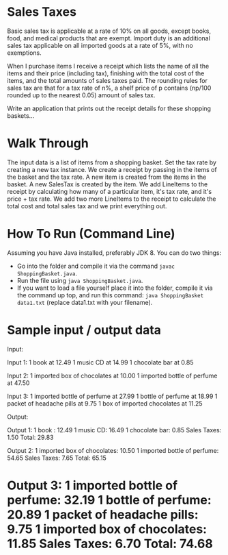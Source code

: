 # Sales Taxes
Basic sales tax is applicable at a rate of 10% on all goods, except books, food, and medical products that are exempt. Import duty is an additional sales tax applicable on all imported goods at a rate of 5%, with no exemptions.
 
When I purchase items I receive a receipt which lists the name of all the items and their price (including tax), finishing with the total cost of the items, and the total amounts of sales taxes paid.  The rounding rules for sales tax are that for a tax rate of n%, a shelf price of p contains (np/100 rounded up to the nearest 0.05) amount of sales tax.
 
Write an application that prints out the receipt details for these shopping baskets...


# Walk Through
The input data is a list of items from a shopping basket. Set the tax rate by creating a new tax instance. We create a receipt by passing in the items of the basket and the tax rate. A new item is created from the items in the basket. A new SalesTax is created by the item. We add LineItems to the receipt by calculating how many of a particular item, it's tax rate, and it's price + tax rate. We add two more LineItems to the receipt to calculate the total cost and total sales tax and we print everything out.

# How To Run (Command Line)
Assuming you have Java installed, preferably JDK 8. You can do two things:
- Go into the folder and compile it via the command `javac ShoppingBasket.java`.
- Run the file using `java ShoppingBasket.java`.
- If you want to load a file yourself place it into the folder, compile it via the command up top,
  and run this command: `java ShoppingBasket data1.txt`  (replace data1.txt with your filename).

# Sample input / output data
Input:
 
Input 1:
1 book at 12.49
1 music CD at 14.99
1 chocolate bar at 0.85
 
Input 2:
1 imported box of chocolates at 10.00
1 imported bottle of perfume at 47.50
 
Input 3:
1 imported bottle of perfume at 27.99
1 bottle of perfume at 18.99
1 packet of headache pills at 9.75
1 box of imported chocolates at 11.25
 
Output:
 
Output 1:
1 book : 12.49
1 music CD: 16.49
1 chocolate bar: 0.85
Sales Taxes: 1.50
Total: 29.83
 
Output 2:
1 imported box of chocolates: 10.50
1 imported bottle of perfume: 54.65
Sales Taxes: 7.65
Total: 65.15
 
Output 3:
1 imported bottle of perfume: 32.19
1 bottle of perfume: 20.89
1 packet of headache pills: 9.75
1 imported box of chocolates: 11.85
Sales Taxes: 6.70
Total: 74.68
==========